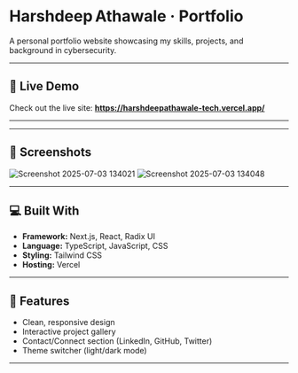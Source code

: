 # Harshdeep Athawale · Portfolio


A personal portfolio website showcasing my skills, projects, and background in cybersecurity.

---

## 🔗 Live Demo

Check out the live site: **https://harshdeepathawale-tech.vercel.app/**

---

---

## 📸 Screenshots

<!-- 
![Home Page](./assets/home.png)
![Projects](./assets/projects.png)
Add real screenshots once available.
-->
![Screenshot 2025-07-03 134021](https://github.com/user-attachments/assets/5765fc4f-64fb-481c-932f-adef3729041e)
![Screenshot 2025-07-03 134048](https://github.com/user-attachments/assets/50b69389-4818-4275-9fcf-33b1b749f3b3)



---

## 💻 Built With

- **Framework:** Next.js, React, Radix UI
- **Language:** TypeScript, JavaScript, CSS
- **Styling:** Tailwind CSS
- **Hosting:** Vercel

---

## 🚀 Features

- Clean, responsive design
- Interactive project gallery
- Contact/Connect section (LinkedIn, GitHub, Twitter)
- Theme switcher (light/dark mode)

---

